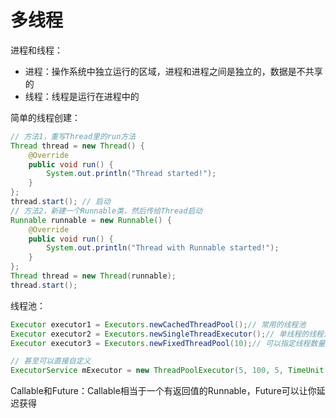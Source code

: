 # 多线程

进程和线程：

- 进程：操作系统中独立运行的区域，进程和进程之间是独立的，数据是不共享的
- 线程：线程是运行在进程中的

简单的线程创建：

```java
// 方法1，重写Thread里的run方法
Thread thread = new Thread() {
    @Override
    public void run() {
        System.out.println("Thread started!");
    }
};
thread.start(); // 启动
// 方法2，新建一个Runnable类，然后传给Thread启动
Runnable runnable = new Runnable() {
    @Override
    public void run() {
        System.out.println("Thread with Runnable started!");
    }
};
Thread thread = new Thread(runnable);
thread.start();
```

线程池：

```java
Executor executor1 = Executors.newCachedThreadPool();// 常用的线程池
Executor executor2 = Executors.newSingleThreadExecutor();// 单线程的线程池
Executor executor3 = Executors.newFixedThreadPool(10);// 可以指定线程数量的线程池

// 甚至可以直接自定义
ExecutorService mExecutor = new ThreadPoolExecutor(5, 100, 5, TimeUnit.MINUTES, new SynchronousQueue<>());

```

Callable和Future：Callable相当于一个有返回值的Runnable，Future可以让你延迟获得
